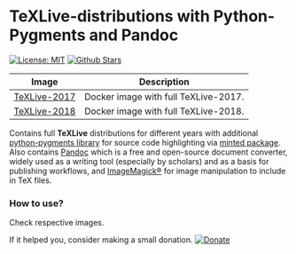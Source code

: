 # TeXLive-distributions with Python-Pygments and Pandoc


[![License: MIT](https://img.shields.io/github/license/sumandoc/texlive-2018.svg)](https://github.com/sumandoc/TeXLive-2018/blob/master/LICENSE)
[![Github Stars](https://img.shields.io/github/stars/sumandoc/TeXLive-2018.svg?style=social&label=Github)](https://github.com/sumandoc/TeXLive)

Image            | Description                               
---------------- | -----------------------------------------  
[TeXLive-2017](https://hub.docker.com/r/sumankhanal/texlive-2017/) | Docker image with full TeXLive-2017.
[TeXLive-2018](https://hub.docker.com/r/sumankhanal/texlive-2018/) | Docker image with full TeXLive-2018.



Contains full **TeXLive** distributions for different years with additional [python-pygments library](http://pygments.org/) for source code highlighting via [minted package](https://www.ctan.org/pkg/minted). Also contains [Pandoc](https://pandoc.org/index.html) which is a free and open-source document converter, widely used as a writing tool (especially by scholars) and as a basis for publishing workflows, and [ImageMagick®](https://www.imagemagick.org/script/index.php) for image manipulation to include in TeX files.

### How to use?
Check respective images.


If it helped you, consider making a small donation.
[![Donate](https://img.shields.io/badge/Donate-PayPal-green.svg)](https://www.paypal.me/sumandoc)



